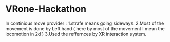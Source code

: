 # VRone-Hackathon
In continious move provider :
  1.strafe means going sideways.
  2.Most of the movement is done by Left hand ( here by most of the movement I mean the locomotion in 2d )
  3.Used the reffernces by XR interaction system.
  
  
